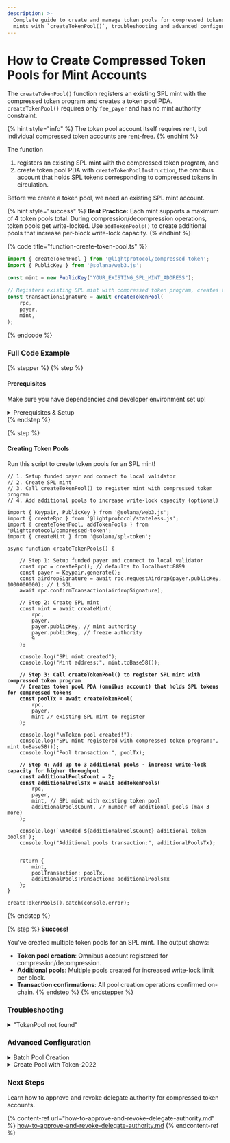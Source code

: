 ```yaml
---
description: >-
  Complete guide to create and manage token pools for compressed tokens for SPL
  mints with `createTokenPool()`, troubleshooting and advanced configurations.
---
```


# How to Create Compressed Token Pools for Mint Accounts

The `createTokenPool()` function registers an existing SPL mint with the compressed token program and creates a token pool PDA. `createTokenPool()` requires only `fee_payer` and has no mint authority constraint.

{% hint style="info" %}
The token pool account itself requires rent, but individual compressed token accounts are rent-free.
{% endhint %}

The function

1. registers an existing SPL mint with the compressed token program, and
2. create token pool PDA with `createTokenPoolInstruction`, the omnibus account that holds SPL tokens corresponding to compressed tokens in circulation.

Before we create a token pool, we need an existing SPL mint account.

{% hint style="success" %}
**Best Practice:** Each mint supports a maximum of 4 token pools total. During compression/decompression operations, token pools get write-locked. Use `addTokenPools()` to create additional pools that increase per-block write-lock capacity.
{% endhint %}

{% code title="function-create-token-pool.ts" %}
```typescript
import { createTokenPool } from '@lightprotocol/compressed-token';
import { PublicKey } from '@solana/web3.js';

const mint = new PublicKey("YOUR_EXISTING_SPL_MINT_ADDRESS");

// Registers existing SPL mint with compressed token program, creates token pool account
const transactionSignature = await createTokenPool(
    rpc,
    payer,
    mint,
);
```
{% endcode %}

### Full Code Example

{% stepper %}
{% step %}
#### Prerequisites

Make sure you have dependencies and developer environment set up!

<details>

<summary>Prerequisites &#x26; Setup</summary>

#### Dependencies

```bash
npm install --save-dev typescript tsx @types/node && \
npm install --save \
    @lightprotocol/stateless.js \
    @lightprotocol/compressed-token \
    @solana/web3.js \
    @solana/spl-token
```

**Alternatives:**

```bash
yarn add --dev typescript tsx @types/node && \
yarn add \
    @lightprotocol/stateless.js \
    @lightprotocol/compressed-token \
    @solana/web3.js \
    @solana/spl-token
```

```bash
pnpm add --save-dev typescript tsx @types/node && \
pnpm add \
    @lightprotocol/stateless.js \
    @lightprotocol/compressed-token \
    @solana/web3.js \
    @solana/spl-token
```

#### Developer Environment

By default, this guide uses Localnet.

```bash
# Install the development CLI
npm install @lightprotocol/zk-compression-cli
```

```bash
# Start a local test validator
light test-validator

## ensure you have the Solana CLI accessible in your system PATH 
```

```typescript
// createRpc() defaults to local test validator endpoints
import {
  Rpc,
  createRpc,
} from "@lightprotocol/stateless.js";

const connection: Rpc = createRpc();

async function main() {
  let slot = await connection.getSlot();
  console.log(slot);

  let health = await connection.getIndexerHealth(slot);
  console.log(health);
  // "Ok"
}

main();
```

**Alternative: Using Devnet**

Follow these steps to create an RPC Connection. Replace `<your_api_key>` with your API key before running.

{% hint style="info" %}
[Get your API key here](https://www.helius.dev/zk-compression), if you don't have one yet.
{% endhint %}

```typescript
import { createRpc } from "@lightprotocol/stateless.js";

// Helius exposes Solana and Photon RPC endpoints through a single URL
const RPC_ENDPOINT = "https://devnet.helius-rpc.com?api-key=<your_api_key>";
const connection = createRpc(RPC_ENDPOINT, RPC_ENDPOINT, RPC_ENDPOINT);

console.log("Connection created!");
console.log("RPC Endpoint:", RPC_ENDPOINT);
```

</details>
{% endstep %}

{% step %}
#### Creating Token Pools

Run this script to create token pools for an SPL mint!

<pre class="language-typescript" data-title="create-token-pools.ts" data-overflow="wrap"><code class="lang-typescript">// 1. Setup funded payer and connect to local validator
// 2. Create SPL mint 
// 3. Call createTokenPool() to register mint with compressed token program
// 4. Add additional pools to increase write-lock capacity (optional)

import { Keypair, PublicKey } from '@solana/web3.js';
import { createRpc } from '@lightprotocol/stateless.js';
import { createTokenPool, addTokenPools } from '@lightprotocol/compressed-token';
import { createMint } from '@solana/spl-token';

async function createTokenPools() {

    // Step 1: Setup funded payer and connect to local validator
    const rpc = createRpc(); // defaults to localhost:8899
    const payer = Keypair.generate();
    const airdropSignature = await rpc.requestAirdrop(payer.publicKey, 1000000000); // 1 SOL
    await rpc.confirmTransaction(airdropSignature);

    // Step 2: Create SPL mint
    const mint = await createMint(
        rpc,
        payer,
        payer.publicKey, // mint authority
        payer.publicKey, // freeze authority
        9
    );

    console.log("SPL mint created");
    console.log("Mint address:", mint.toBase58());

<strong>    // Step 3: Call createTokenPool() to register SPL mint with compressed token program
</strong><strong>    // Creates token pool PDA (omnibus account) that holds SPL tokens for compressed tokens
</strong><strong>    const poolTx = await createTokenPool(
</strong>        rpc,
        payer,
        mint // existing SPL mint to register
    );

    console.log("\nToken pool created!");
    console.log("SPL mint registered with compressed token program:", mint.toBase58());
    console.log("Pool transaction:", poolTx);
    
<strong>    // Step 4: Add up to 3 additional pools - increase write-lock capacity for higher throughput
</strong><strong>    const additionalPoolsCount = 2;
</strong><strong>    const additionalPoolsTx = await addTokenPools(
</strong>        rpc,
        payer,
        mint, // SPL mint with existing token pool
        additionalPoolsCount, // number of additional pools (max 3 more)
    );

    console.log(`\nAdded ${additionalPoolsCount} additional token pools!`);
    console.log("Additional pools transaction:", additionalPoolsTx);


    return { 
        mint,
        poolTransaction: poolTx,
        additionalPoolsTransaction: additionalPoolsTx
    };
}

createTokenPools().catch(console.error);
</code></pre>
{% endstep %}

{% step %}
**Success!**

You've created multiple token pools for an SPL mint. The output shows:

* **Token pool creation**: Omnibus account registered for compression/decompression.
* **Additional pools**: Multiple pools created for increased write-lock limit per block.
* **Transaction confirmations**: All pool creation operations confirmed on-chain.
{% endstep %}
{% endstepper %}

### Troubleshooting

<details>

<summary>"TokenPool not found"</summary>

You're trying to access a token pool that doesn't exist.

```typescript
// Create the missing token pool
const poolTx = await createTokenPool(rpc, payer, mint);
console.log("Token pool created:", poolTx);
```

</details>

### Advanced Configuration

<details>

<summary>Batch Pool Creation</summary>

Create pools for multiple mints:

```typescript
const mints = [
    new PublicKey("MINT_1_ADDRESS"),
    new PublicKey("MINT_2_ADDRESS"),
    new PublicKey("MINT_3_ADDRESS"),
];

for (const mint of mints) {
    try {
        const poolTx = await createTokenPool(rpc, payer, mint);
        console.log(`Pool created for ${mint.toBase58()}:`, poolTx);
    } catch (error) {
        console.log(`Failed for ${mint.toBase58()}:`, error.message);
    }
}
```

</details>

<details>

<summary>Create Pool with Token-2022</summary>

Create token pools for Token-2022 mints:

```typescript
import { TOKEN_2022_PROGRAM_ID } from '@solana/spl-token';

const poolTx = await createTokenPool(
    rpc,
    payer,
    mint, // Token-2022 mint
    undefined,
    TOKEN_2022_PROGRAM_ID,
);
```

</details>

### Next Steps

Learn how to approve and revoke delegate authority for compressed token accounts.

{% content-ref url="how-to-approve-and-revoke-delegate-authority.md" %}
[how-to-approve-and-revoke-delegate-authority.md](how-to-approve-and-revoke-delegate-authority.md)
{% endcontent-ref %}
